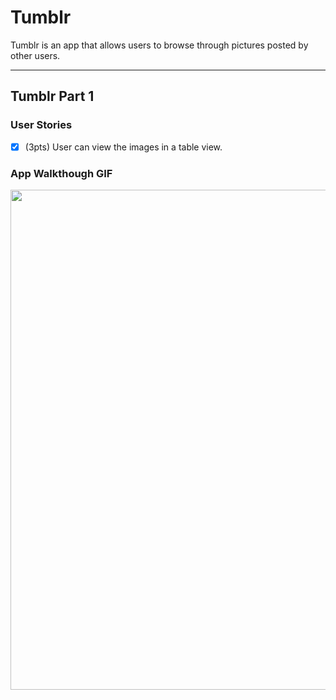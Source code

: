 # Tumblr
Tumblr is an app that allows users to browse through pictures posted by other users.

---

## Tumblr Part 1

### User Stories

- [x] (3pts) User can view the images in a table view.

### App Walkthough GIF

<img src="http://g.recordit.co/y4FdUSibnx.gif" width=800><br>
